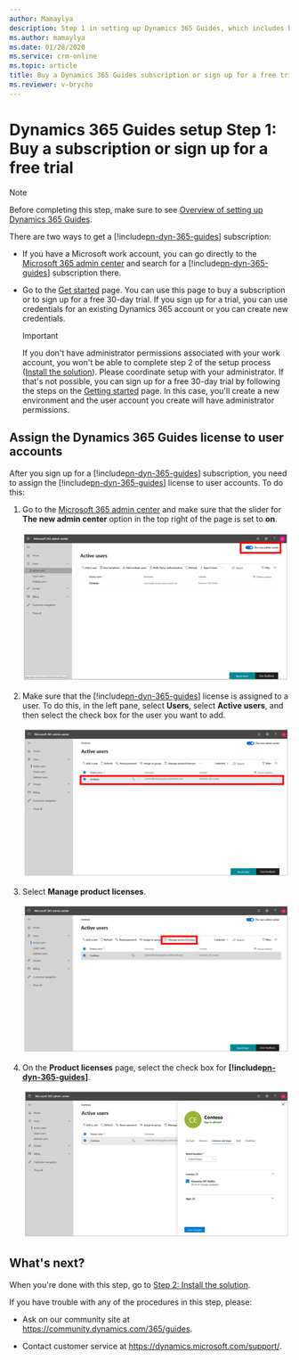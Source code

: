 ```yaml
---
author: Mamaylya
description: Step 1 in setting up Dynamics 365 Guides, which includes buying a subscription or signing up for a free 30-day trial
ms.author: mamaylya
ms.date: 01/28/2020
ms.service: crm-online
ms.topic: article
title: Buy a Dynamics 365 Guides subscription or sign up for a free trial
ms.reviewer: v-brycho
---
```


# Dynamics 365 Guides setup Step 1: Buy a subscription or sign up for a free trial 

>[!NOTE]
>Before completing this step, make sure to see [Overview of setting up Dynamics 365 Guides](setup.md).

There are two ways to get a [!include[pn-dyn-365-guides](../includes/pn-dyn-365-guides.md)] subscription:

- If you have a Microsoft work account, you can go directly to the [Microsoft 365 admin center](https://admin.microsoft.com/AdminPortal/Home) and search for a [!include[pn-dyn-365-guides](../includes/pn-dyn-365-guides.md)] subscription there.

- Go to the [Get started](https://aka.ms/GetGuides) page. You can use this page to buy a subscription or to sign up for a free 30-day trial. If you sign up for a trial, you can use credentials for an existing Dynamics 365 account or you can create new credentials. 

    > [!IMPORTANT] 
    > If you don't have administrator permissions associated with your work account, you won't be able to complete step 2 of the setup process ([Install the solution](setup-step-two.md)). Please coordinate setup with your administrator. If that's not possible, you can sign up for a free 30-day trial by following the steps on the [Getting started](https://aka.ms/GetGuides) page. In this case, you'll create a new environment and the user account you create will have administrator permissions. 

## Assign the Dynamics 365 Guides license to user accounts

After you sign up for a [!include[pn-dyn-365-guides](../includes/pn-dyn-365-guides.md)] subscription, you need to assign the [!include[pn-dyn-365-guides](../includes/pn-dyn-365-guides.md)] license to user accounts. To do this:

1. Go to the [Microsoft 365 admin center](https://admin.microsoft.com/AdminPortal/Home) and make sure that the slider for **The new admin center** option in the top right of the page is set to **on**.

    ![The new admin center slider](media/new-admin-center-slider.PNG "The new admin center slider")

2.  Make sure that the [!include[pn-dyn-365-guides](../includes/pn-dyn-365-guides.md)] license is assigned to a user. To do this, in the left pane, select **Users**, select **Active users**, and then select the check box for the user you want to add. 

    ![Users > Active Users page](media/users-active-users.PNG "Users > Active Users page")
    
3.  Select **Manage product licenses**.

     ![Manage product licenses](media/manage-product-licenses.PNG "Manage product licenses")

4.  On the **Product licenses** page, select the check box for **[!include[pn-dyn-365-guides](../includes/pn-dyn-365-guides.md)]**.
  
    ![Add user license](media/guides-license.PNG "Add user license") 
 
## What's next?

When you're done with this step, go to [Step 2: Install the solution](setup-step-two.md).

If you have trouble with any of the procedures in this step, please:

- Ask on our community site at https://community.dynamics.com/365/guides.

- Contact customer service at https://dynamics.microsoft.com/support/.
